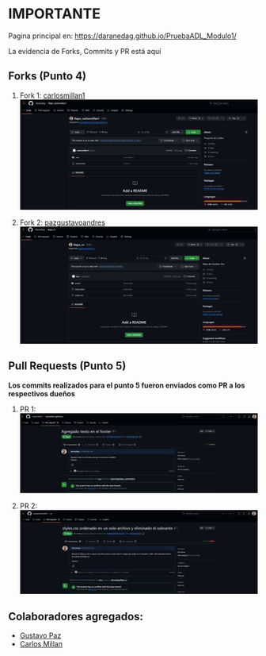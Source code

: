 # **IMPORTANTE**

Pagina principal en: https://daranedag.github.io/PruebaADL_Modulo1/

La evidencia de Forks, Commits y PR está aquí

## Forks (Punto 4)

1. Fork 1: [carlosmillan1](https://github.com/carlosmillan1)
![fork1](./assets/img/Fork1.png)


2. Fork 2: [pazgustavoandres](https://github.com/pazgustavoandres)
![fork2](./assets/img/Fork2.png)


## Pull Requests (Punto 5)
**Los commits realizados para el punto 5 fueron enviados como PR a los respectivos dueños**

1. PR 1: 
![pr1](./assets/img/PR1.png)

2. PR 2:
![pr2](./assets/img/PR2.png)

## Colaboradores agregados:
* [Gustavo Paz](https://github.com/pazgustavoandres)
* [Carlos Millan](https://github.com/carlosmillan1)